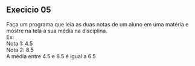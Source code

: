 ## Execicio 05

Faça um programa que leia as duas notas de um aluno em uma matéria e mostre
na tela a sua média na disciplina.<br>
Ex:<br>
Nota 1: 4.5<br>
Nota 2: 8.5<br>
A média entre 4.5 e 8.5 é igual a 6.5
